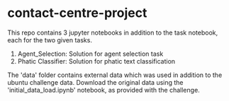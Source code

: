 # contact-centre-project

This repo contains 3 jupyter notebooks in addition to the task notebook, each for the two given tasks.
1. Agent_Selection: Solution for agent selection task 
2. Phatic Classifier: Solution for phatic text classification

The 'data' folder contains external data which was used in addition to the ubuntu challenge data.
Download the original data using the 'initial_data_load.ipynb' notebook, as provided with the challenge.


